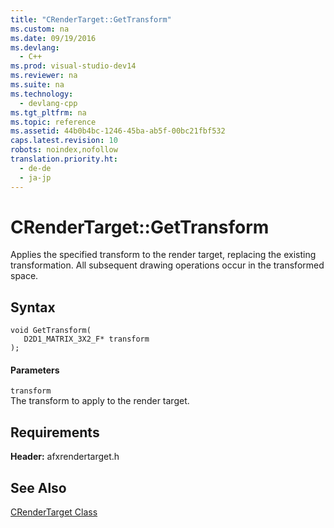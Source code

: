 ```yaml
---
title: "CRenderTarget::GetTransform"
ms.custom: na
ms.date: 09/19/2016
ms.devlang: 
  - C++
ms.prod: visual-studio-dev14
ms.reviewer: na
ms.suite: na
ms.technology: 
  - devlang-cpp
ms.tgt_pltfrm: na
ms.topic: reference
ms.assetid: 44b0b4bc-1246-45ba-ab5f-00bc21fbf532
caps.latest.revision: 10
robots: noindex,nofollow
translation.priority.ht: 
  - de-de
  - ja-jp
---
```

# CRenderTarget::GetTransform
Applies the specified transform to the render target, replacing the existing transformation. All subsequent drawing operations occur in the transformed space.  
  
## Syntax  
  
```  
void GetTransform(  
   D2D1_MATRIX_3X2_F* transform  
);  
```  
  
#### Parameters  
 `transform`  
 The transform to apply to the render target.  
  
## Requirements  
 **Header:** afxrendertarget.h  
  
## See Also  
 [CRenderTarget Class](../vs140/CRenderTarget-Class.md)